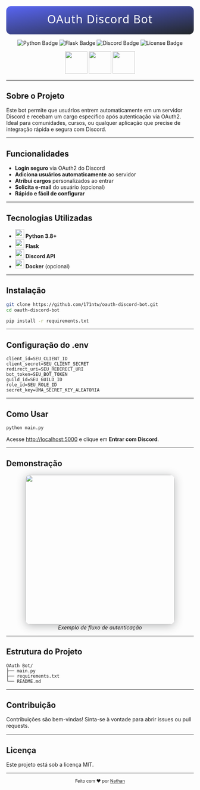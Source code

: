 <div align="center">
  <svg width="100%" height="120" viewBox="0 0 800 120">
    <defs>
      <linearGradient id="grad" x1="0" x2="1" y1="0" y2="1">
        <stop offset="0%" stop-color="#5865F2"/>
        <stop offset="100%" stop-color="#23272A"/>
      </linearGradient>
    </defs>
    <rect width="800" height="120" fill="url(#grad)" rx="20"/>
    <text x="50%" y="50%" dominant-baseline="middle" text-anchor="middle" font-size="48" fill="#fff" font-family="Segoe UI, sans-serif" style="letter-spacing:2px;">
      <tspan>OAuth Discord Bot</tspan>
    </text>
  </svg>
</div>

<p align="center">
  <img src="https://img.shields.io/badge/Python-3.8%2B-blue?logo=python" alt="Python Badge"/>
  <img src="https://img.shields.io/badge/Flask-%23000?logo=flask" alt="Flask Badge"/>
  <img src="https://img.shields.io/badge/Discord%20API-%235865F2?logo=discord&logoColor=white" alt="Discord Badge"/>
  <img src="https://img.shields.io/badge/License-MIT-green" alt="License Badge"/>
</p>

<div align="center">
  <img src="https://cdn.jsdelivr.net/gh/devicons/devicon/icons/discordjs/discordjs-original.svg" width="60" style="animation: float 2s infinite alternate;"/>
  <img src="https://cdn.jsdelivr.net/gh/devicons/devicon/icons/python/python-original.svg" width="60" style="animation: float 2s 0.5s infinite alternate;"/>
  <img src="https://cdn.jsdelivr.net/gh/devicons/devicon/icons/flask/flask-original.svg" width="60" style="animation: float 2s 1s infinite alternate;"/>
</div>

---

## Sobre o Projeto

Este bot permite que usuários entrem automaticamente em um servidor Discord e recebam um cargo específico após autenticação via OAuth2. Ideal para comunidades, cursos, ou qualquer aplicação que precise de integração rápida e segura com Discord.

---

## Funcionalidades

- **Login seguro** via OAuth2 do Discord
- **Adiciona usuários automaticamente** ao servidor
- **Atribui cargos** personalizados ao entrar
- **Solicita e-mail** do usuário (opcional)
- **Rápido e fácil de configurar**

---

## Tecnologias Utilizadas

- <img src="https://cdn.jsdelivr.net/gh/devicons/devicon/icons/python/python-original.svg" width="24"/> **Python 3.8+**
- <img src="https://cdn.jsdelivr.net/gh/devicons/devicon/icons/flask/flask-original.svg" width="24"/> **Flask**
- <img src="https://cdn.jsdelivr.net/gh/devicons/devicon/icons/discordjs/discordjs-original.svg" width="24"/> **Discord API**
- <img src="https://cdn.jsdelivr.net/gh/devicons/devicon/icons/docker/docker-original.svg" width="24"/> **Docker** (opcional)

---

## Instalação

```bash
git clone https://github.com/171ntw/oauth-discord-bot.git
cd oauth-discord-bot

pip install -r requirements.txt
```

---

## Configuração do .env

```env
client_id=SEU_CLIENT_ID
client_secret=SEU_CLIENT_SECRET
redirect_uri=SEU_REDIRECT_URI
bot_token=SEU_BOT_TOKEN
guild_id=SEU_GUILD_ID
role_id=SEU_ROLE_ID
secret_key=UMA_SECRET_KEY_ALEATORIA
```

---

## Como Usar

```bash
python main.py
```

Acesse [http://localhost:5000](http://localhost:5000) e clique em **Entrar com Discord**.

---

## Demonstração

<div align="center">
  <img src="https://media.giphy.com/media/v1.Y2lkPTc5MGI3NjExb2J2d3Z2b2J2d3Z2b2J2d3Z2b2J2d3Z2b2J2d3Z2b2J2d3Z2/giphy.gif" width="400" style="border-radius:12px;box-shadow:0 4px 24px #23272A55;"/>
  <br/>
  <i>Exemplo de fluxo de autenticação</i>
</div>

---

## Estrutura do Projeto

```text
OAuth Bot/
├── main.py
├── requirements.txt
└── README.md
```

---

## Contribuição

Contribuições são bem-vindas! Sinta-se à vontade para abrir issues ou pull requests.

---

## Licença

Este projeto está sob a licença MIT.

---

<div align="center">
  <sub>Feito com ❤️ por <a href="https://github.com/171ntw">Nathan</a></sub>
</div>